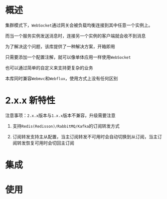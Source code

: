 # 概述

集群模式下，`WebSocket`通过网关会被负载均衡连接到其中任意一个实例上。

而当一个服务实例发送消息时，连接另一个实例的客户端就会收不到消息

为了解决这个问题，该库提供了一种解决方案，开箱即用

只需要添加一个配置注解，就可以像单体应用一样使用`WebSocket`

也可以通过简单的自定义来支持更复杂的业务

本库同时兼容`Webmvc`和`Webflux`，使用方式上没有任何区别

# 2.x.x 新特性

注意事项：`2.x.x`版本与`1.x.x`版本不兼容，升级需要注意

1. 支持`Redis(Redisson)/RabbitMQ/Kafka`的订阅转发方式

2. 订阅转发支持主从配置，当主订阅转发不可用时会自动切换到从订阅，当主订阅转发恢复可用时会切回主订阅

# 集成

# 使用





